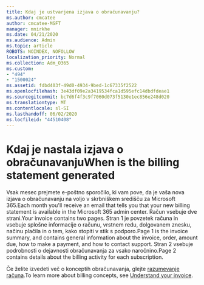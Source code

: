 ```yaml
---
title: Kdaj je ustvarjena izjava o obračunavanju?
ms.author: cmcatee
author: cmcatee-MSFT
manager: mnirkhe
ms.date: 04/21/2020
ms.audience: Admin
ms.topic: article
ROBOTS: NOINDEX, NOFOLLOW
localization_priority: Normal
ms.collection: Adm_O365
ms.custom:
- "494"
- "1500024"
ms.assetid: fdbd403f-49d0-4934-9bed-1c67335f2522
ms.openlocfilehash: 3e43df09e2a3419534fca1d595efc14dbdfdeae1
ms.sourcegitcommit: bc7d6f4f3c9f7060d073f5130e1ec856e248d020
ms.translationtype: MT
ms.contentlocale: sl-SI
ms.lasthandoff: 06/02/2020
ms.locfileid: "44510408"
---
```

# <a name="when-is-the-billing-statement-generated"></a><span data-ttu-id="b0d17-102">Kdaj je nastala izjava o obračunavanju</span><span class="sxs-lookup"><span data-stu-id="b0d17-102">When is the billing statement generated</span></span>

<span data-ttu-id="b0d17-103">Vsak mesec prejmete e-poštno sporočilo, ki vam pove, da je vaša nova izjava o obračunavanju na voljo v skrbniškem središču za Microsoft 365.</span><span class="sxs-lookup"><span data-stu-id="b0d17-103">Each month you'll receive an email that tells you that your new billing statement is available in the Microsoft 365 admin center.</span></span> <span data-ttu-id="b0d17-104">Račun vsebuje dve strani.</span><span class="sxs-lookup"><span data-stu-id="b0d17-104">Your invoice contains two pages.</span></span> <span data-ttu-id="b0d17-105">Stran 1 je povzetek računa in vsebuje splošne informacije o računu, vrstnem redu, dolgovanem znesku, načinu plačila in o tem, kako stopiti v stik s podporo.</span><span class="sxs-lookup"><span data-stu-id="b0d17-105">Page 1 is the invoice summary, and contains general information about the invoice, order, amount due, how to make a payment, and how to contact support.</span></span> <span data-ttu-id="b0d17-106">Stran 2 vsebuje podrobnosti o dejavnosti obračunavanja za vsako naročnino.</span><span class="sxs-lookup"><span data-stu-id="b0d17-106">Page 2 contains details about the billing activity for each subscription.</span></span>
  
<span data-ttu-id="b0d17-107">Če želite izvedeti več o konceptih obračunavanja, glejte [razumevanje računa](https://docs.microsoft.com/microsoft-365/commerce/billing-and-payments/understand-your-invoice2).</span><span class="sxs-lookup"><span data-stu-id="b0d17-107">To learn more about billing concepts, see [Understand your invoice](https://docs.microsoft.com/microsoft-365/commerce/billing-and-payments/understand-your-invoice2).</span></span>